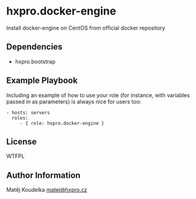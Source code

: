 hxpro.docker-engine
===================

Install docker-engine on CentOS from official docker repository

Dependencies
------------

 - hxpro.bootstrap

Example Playbook
----------------

Including an example of how to use your role (for instance, with variables passed in as parameters) is always nice for users too:

    - hosts: servers
      roles:
         - { role: hxpro.docker-engine }

License
-------

WTFPL

Author Information
------------------

Matěj Koudelka <matej@hxpro.cz>
